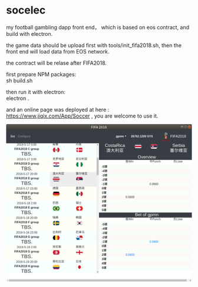 # socelec

  my football gambling dapp front end， which is based on eos contract, and build with electron.

  the game data should be upload first with tools/init_fifa2018.sh, then the front end will load data from EOS network.

  the contract will be relase after FIFA2018.

  first prepare NPM packages:  
  sh build.sh

  then run it with electron:  
  electron .

  and an online page was deployed at here : https://www.jiqix.com/App/Soccer , you are welcome to use it.

![alt text](https://github.com/gpmn/socelec/blob/master/screenshot.png?raw=true)
